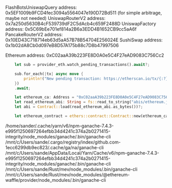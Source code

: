 FlashBotsUniswapQuery address: 0x5EF1009b9FCD4fec3094a5564047e190D72Bd511 (for simple arbitrage, maybe not needed)
UniswapRouterV2 address: 0x7a250d5630B4cF539739dF2C5dAcb4c659F2488D
UniswapFactory address: 0x5C69bEe701ef814a2B6a3EDD4B1652CB9cc5aA6f
PancakeRouterV2 address: 0x10ED43C718714eb63d5aA57B78B54704E256024E
SushiSwap address: 0x1b02dA8Cb0d097eB8D57A175b88c7D8b47997506

Ethereum address: 0xC02aaA39b223FE8D0A0e5C4F27eAD9083C756Cc2

```rust
    let sub = provider_eth.watch_pending_transactions().await?;

    sub.for_each(|tx| async move {
        println!("New pending transaction: https://etherscan.io/tx/{:?}", tx);
    })
    .await;

    let ethereum_ca: Address = "0xC02aaA39b223FE8D0A0e5C4F27eAD9083C756Cc2".parse()?;
    let read_ethereum_abi: String = fs::read_to_string("abis/ethereum.json")?;
    let abi = Contract::load(read_ethereum_abi.as_bytes())?;

    let ethereum_contract = ethers::contract::Contract::new(ethereum_ca, abi, provider_eth);
```

/home/sander/.cache/yarn/v6/npm-ganache-7.4.3-e995f1250697264efbb34d4241c374a2b0271415-integrity/node_modules/ganache/.bin/ganache-cli
/mnt/c/Users/sande/.cargo/registry/index/github.com-1ecc6299db9ec823/.cache/ga/na/ganache-cli
/mnt/c/Users/sande/AppData/Local/Yarn/Cache/v6/npm-ganache-7.4.3-e995f1250697264efbb34d4241c374a2b0271415-integrity/node_modules/ganache/.bin/ganache-cli
/mnt/c/Users/sande/Rust/mev/node_modules/.bin/ganache-cli
/mnt/c/Users/sande/Rust/mev/node_modules/@ethereum-waffle/provider/node_modules/.bin/ganache-cli
